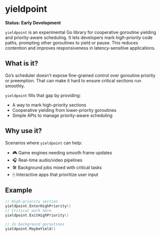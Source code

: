 # yieldpoint

**Status: Early Development**

`yieldpoint` is an experimental Go library for cooperative goroutine yielding and priority-aware scheduling. It lets developers mark *high-priority* code paths, prompting other goroutines to yield or pause. This reduces contention and improves responsiveness in latency-sensitive applications.

## What is it?

Go’s scheduler doesn’t expose fine-grained control over goroutine priority or preemption. That can make it hard to ensure critical sections run smoothly.

`yieldpoint` fills that gap by providing:

- A way to mark high-priority sections
- Cooperative yielding from lower-priority goroutines
- Simple APIs to manage priority-aware scheduling

## Why use it?

Scenarios where `yieldpoint` can help:

- 🎮 Game engines needing smooth frame updates  
- 🎧 Real-time audio/video pipelines  
- 🛠 Background jobs mixed with critical tasks  
- 🖱 Interactive apps that prioritize user input  

## Example

```go
// High-priority section
yieldpoint.EnterHighPriority()
// Critical work here
yieldpoint.ExitHighPriority()

// In background goroutines
yieldpoint.MaybeYield()


